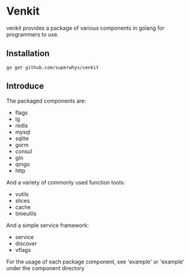 # Venkit

venkit provides a package of various components in golang for programmers to use.

## Installation
`go get github.com/superwhys/venkit`

## Introduce

The packaged components are:
- flags 
- lg
- redis
- mysql
- sqlite
- gorm
- consul
- gin
- qmgo
- http

And a variety of commonly used function tools:
- vutils
- slices
- cache
- timeutils

And a simple service framework:
- service
- discover
- vflags

For the usage of each package component, see 'example' or 'example' under the component directory

